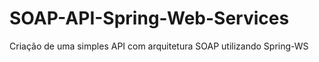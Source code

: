 # SOAP-API-Spring-Web-Services
Criação de uma simples API com arquitetura SOAP utilizando Spring-WS
